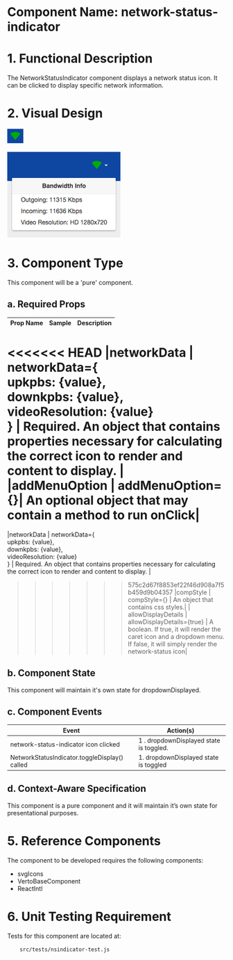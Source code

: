 # Component Name:  network-status-indicator
# 1. Functional Description #

The NetworkStatusIndicator component displays a network status icon. It can be clicked to display specific network information.

# 2. Visual Design #  

![network-status-indicator icon](img/nsi-icon.png)<br><br>
![network-status-indicator menu](img/nsi-menu.png)

# 3. Component Type #

This component will be a 'pure' component.

## a. Required Props ##

| Prop Name | Sample | Description |
|------------ | ------------- | ---------------|
<<<<<<< HEAD
|networkData | networkData={<br>upkpbs: {value},<br> downkpbs: {value},<br>videoResolution: {value}<br>} | Required. An object that contains properties necessary for calculating the correct icon to render and content to display. |
|addMenuOption |  addMenuOption={}| An optional object that may contain a method to run onClick|
=======
|networkData | networkData={<br>upkpbs: {value},<br> downkpbs: {value},<br>videoResolution: {value}<br>} | Required. An object that contains properties necessary for calculating the correct icon to render and content to display.  |
>>>>>>> 575c2d67f8853ef22f46d908a7f5b459d9b04357
|compStyle | compStyle={} | An object that contains css styles.|
| allowDisplayDetails | allowDisplayDetails={true} | A boolean. If true, it will render the caret icon and a dropdown menu. If false, it will simply render the network-status icon|

## b. Component State ##

This component will maintain it's own state for dropdownDisplayed.

## c. Component Events ##

|Event | Action(s)|
|------------ | -------------|
|network-status-indicator icon clicked | 1 . dropdownDisplayed state is toggled.|
|NetworkStatusIndicator.toggleDisplay() called | 1. dropdownDisplayed state is toggled |



## d. Context-Aware Specification ##

This component is a pure component and it will maintain it’s own state for presentational purposes.

# 5. Reference Components #

The component to be developed requires the following components:

- svgIcons<br>
- VertoBaseComponent<br>
- ReactIntl<br>


# 6. Unit Testing Requirement #

Tests for this component are located at:

        src/tests/nsindicator-test.js

